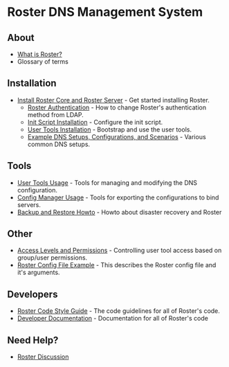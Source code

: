 # Roster DNS Management System #

## About ##
  * [What is Roster?](About.md)
  * Glossary of terms

## Installation ##
  * [Install Roster Core and Roster Server](Installation.md) - Get started installing Roster.
    * [Roster Authentication](Authentication.md) - How to change Roster's authentication method from LDAP.
    * [Init Script Installation](InitScriptInstallation.md) - Configure the init script.
    * [User Tools Installation](UserToolsInstallation.md) - Bootstrap and use the user tools.
    * [Example DNS Setups, Configurations, and Scenarios](Example.md) - Various common DNS setups.

## Tools ##
  * [User Tools Usage](UserToolsUsage.md) - Tools for managing and modifying the DNS configuration.
  * [Config Manager Usage](ConfigManagerUsage.md) - Tools for exporting the configurations to bind servers.
  * [Backup and Restore Howto](ConfigManagerHowto.md) - Howto about disaster recovery and Roster

## Other ##
  * [Access Levels and Permissions](AccessLevelsAndPermissions.md) - Controlling user tool access based on group/user permissions.
  * [Roster Config File Example](RosterServerConfigFile.md) - This describes the Roster config file and it's arguments.

## Developers ##
  * [Roster Code Style Guide](RosterCodeStyleGuide.md) - The code guidelines for all of Roster's code.
  * [Developer Documentation](DeveloperDocumentation.md) - Documentation for all of Roster's code

## Need Help? ##
  * [Roster Discussion](http://groups.google.com/group/roster-discussion)